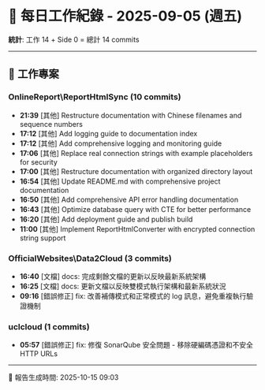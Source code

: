 # 📅 每日工作紀錄 - 2025-09-05 (週五)

**統計**: 工作 14 + Side 0 = 總計 14 commits

---

## 💼 工作專案

### OnlineReport\ReportHtmlSync (10 commits)

- **21:39** [其他] Restructure documentation with Chinese filenames and sequence numbers
- **17:12** [其他] Add logging guide to documentation index
- **17:12** [其他] Add comprehensive logging and monitoring guide
- **17:06** [其他] Replace real connection strings with example placeholders for security
- **17:00** [其他] Restructure documentation with organized directory layout
- **16:54** [其他] Update README.md with comprehensive project documentation
- **16:50** [其他] Add comprehensive API error handling documentation
- **16:43** [其他] Optimize database query with CTE for better performance
- **16:20** [其他] Add deployment guide and publish build
- **11:00** [其他] Implement ReportHtmlConverter with encrypted connection string support

### OfficialWebsites\Data2Cloud (3 commits)

- **16:40** [文檔] docs: 完成剩餘文檔的更新以反映最新系統架構
- **16:25** [文檔] docs: 更新文檔以反映雙模式執行架構和最新系統狀況
- **09:16** [錯誤修正] fix: 改善補傳模式和正常模式的 log 訊息，避免重複執行驗證機制

### uclcloud (1 commits)

- **05:57** [錯誤修正] fix: 修復 SonarQube 安全問題 - 移除硬編碼憑證和不安全HTTP URLs

---

📅 報告生成時間: 2025-10-15 09:03
